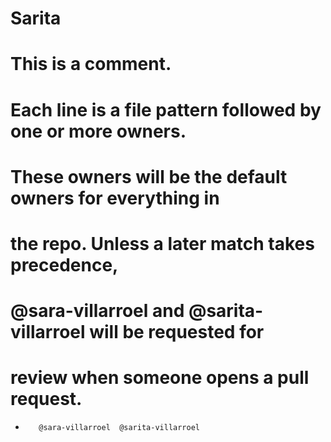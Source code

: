 # Sarita
# This is a comment.
# Each line is a file pattern followed by one or more owners.
# These owners will be the default owners for everything in
# the repo. Unless a later match takes precedence, 
# @sara-villarroel and @sarita-villarroel will be requested for 
# review when someone opens a pull request.
*        @sara-villarroel  @sarita-villarroel
